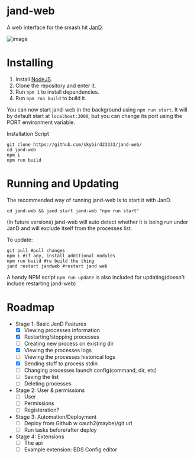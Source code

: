 # jand-web
A web interface for the smash hit [JanD](https://github.com/jan0660/jand).

![image](https://user-images.githubusercontent.com/58811224/203071322-5dfc4e01-24f2-4cd6-8171-54aadf213bab.png)


# Installing

1. Install [NodeJS](https://node.js.org/).
2. Clone the repository and enter it.
3. Run `npm i` to install dependencies.
4. Run `npm run build` to build it.

You can now start jand-web in the background using `npm run start`. It will by default start at `localhost:3000`, but you can change its port using the PORT environment variable.

Installation Script
```
git clone https://github.com/skybird23333/jand-web/
cd jand-web
npm i
npm run build
```

# Running and Updating
The recommended way of running jand-web is to start it with JanD.

```
cd jand-web && jand start jand-web "npm run start"
```

(In future versions) jand-web will auto detect whether it is being run under JanD and will exclude itself from the processes list.

To update:
```
git pull #pull changes
npm i #if any, install additional modules
npm run build #re build the thing
jand restart jandweb #restart jand web
```

A handy NPM script `npm run update` is also included for updating(doesn't include restarting jand-web)

# Roadmap

* Stage 1: Basic JanD Features
  - [x] Viewing processes information
  - [x] Restarting/stopping processes
  - [ ] Creating new process on existing dir
  - [x] Viewing the processes logs
  - [ ] Viewing the processes historical logs
  - [x] Sending stuff to process stdin
  - [ ] Changing processes launch config(command, dir, etc)
  - [ ] Saving the list
  - [ ] Deleting processes
* Stage 2: User & permissions
  - [ ] User
  - [ ] Permissions
  - [ ] Registeration?
* Stage 3: Automation/Deployment
  - [ ] Deploy from Github w oauth2(maybe)/git url
  - [ ] Run tasks before/after deploy
* Stage 4: Extensions
  - [ ] The api
  - [ ] Example extension: BDS Config editor
